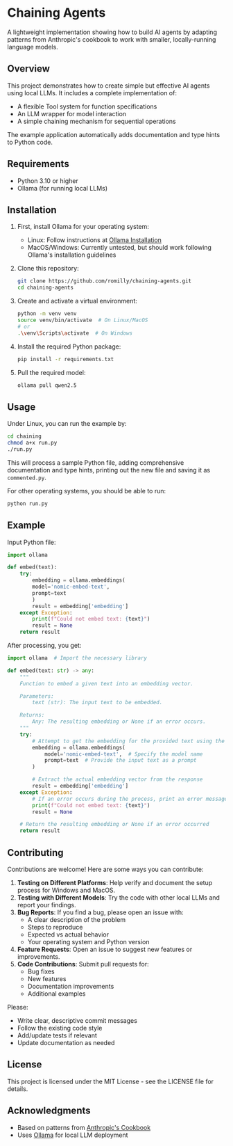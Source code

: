 # Chaining Agents

A lightweight implementation showing how to build AI agents by adapting patterns from Anthropic's cookbook to work with smaller, locally-running language models.

## Overview

This project demonstrates how to create simple but effective AI agents using local LLMs. It includes a complete implementation of:
- A flexible Tool system for function specifications
- An LLM wrapper for model interaction
- A simple chaining mechanism for sequential operations

The example application automatically adds documentation and type hints to Python code.

## Requirements

- Python 3.10 or higher
- Ollama (for running local LLMs)

## Installation

1. First, install Ollama for your operating system:
   - Linux: Follow instructions at [Ollama Installation](https://github.com/ollama/ollama)
   - MacOS/Windows: Currently untested, but should work following Ollama's installation guidelines

2. Clone this repository:
   ```bash
   git clone https://github.com/romilly/chaining-agents.git
   cd chaining-agents
   ```

3. Create and activate a virtual environment:
   ```bash
   python -m venv venv
   source venv/bin/activate  # On Linux/MacOS
   # or
   .\venv\Scripts\activate  # On Windows
   ```

4. Install the required Python package:
   ```bash
   pip install -r requirements.txt
   ```

5. Pull the required model:
   ```bash
   ollama pull qwen2.5
   ```

## Usage

Under Linux, you can run the example by:
```bash
cd chaining
chmod a+x run.py
./run.py
```

This will process a sample Python file, adding comprehensive documentation and type hints,
printing out the new file and saving it as `commented.py`.

For other operating systems, you should be able to run:
```bash
python run.py
```

## Example

Input Python file:
```python
import ollama

def embed(text):
    try:
        embedding = ollama.embeddings(
        model='nomic-embed-text',
        prompt=text
        )
        result = embedding['embedding']
    except Exception:
        print(f"Could not embed text: {text}")
        result = None
    return result
```

After processing, you get:
```python
import ollama  # Import the necessary library

def embed(text: str) -> any:
    """
    Function to embed a given text into an embedding vector.

    Parameters:
        text (str): The input text to be embedded.

    Returns:
        Any: The resulting embedding or None if an error occurs.
    """
    try:
        # Attempt to get the embedding for the provided text using the 'nomic-embed-text' model
        embedding = ollama.embeddings(
            model='nomic-embed-text',  # Specify the model name
            prompt=text  # Provide the input text as a prompt
        )

        # Extract the actual embedding vector from the response
        result = embedding['embedding']
    except Exception:
        # If an error occurs during the process, print an error message and return None
        print(f"Could not embed text: {text}")
        result = None

    # Return the resulting embedding or None if an error occurred
    return result
```

## Contributing

Contributions are welcome! Here are some ways you can contribute:

1. **Testing on Different Platforms**: Help verify and document the setup process for Windows and MacOS.
2. **Testing with Different Models**: Try the code with other local LLMs and report your findings.
3. **Bug Reports**: If you find a bug, please open an issue with:
   - A clear description of the problem
   - Steps to reproduce
   - Expected vs actual behavior
   - Your operating system and Python version
4. **Feature Requests**: Open an issue to suggest new features or improvements.
5. **Code Contributions**: Submit pull requests for:
   - Bug fixes
   - New features
   - Documentation improvements
   - Additional examples

Please:
- Write clear, descriptive commit messages
- Follow the existing code style
- Add/update tests if relevant
- Update documentation as needed

## License

This project is licensed under the MIT License - see the LICENSE file for details.

## Acknowledgments

- Based on patterns from [Anthropic's Cookbook](https://github.com/anthropics/anthropic-cookbook)
- Uses [Ollama](https://github.com/ollama/ollama) for local LLM deployment
